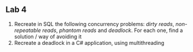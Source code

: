## Lab 4

1. Recreate in SQL the following concurrency problems: *dirty reads*, *non-repeatable reads*, *phantom reads* and *deadlock*. For each one, find a solution / way of avoiding it
2. Recreate a deadlock in a C# application, using multithreading


